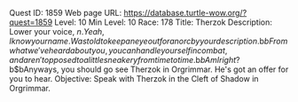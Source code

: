 Quest ID: 1859
Web page URL: https://database.turtle-wow.org/?quest=1859
Level: 10
Min Level: 10
Race: 178
Title: Therzok
Description: Lower your voice, $n. Yeah, I know your name. Was told to keep an eye out for an orc by your description.$b$bFrom what we've heard about you, you can handle yourself in combat, and aren't opposed to a little sneakery from time to time.$b$bAm I right?$b$bAnyways, you should go see Therzok in Orgrimmar. He's got an offer for you to hear.
Objective: Speak with Therzok in the Cleft of Shadow in Orgrimmar.
